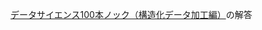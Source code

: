 [データサイエンス100本ノック（構造化データ加工編）](https://github.com/The-Japan-DataScientist-Society/100knocks-preprocess)の解答
